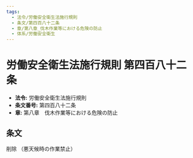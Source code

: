 ```yaml
---
tags:
  - 法令/労働安全衛生法施行規則
  - 条文/第四百八十二条
  - 章/第八章_伐木作業等における危険の防止
  - 体系/労働安全衛生
---
```

# 労働安全衛生法施行規則 第四百八十二条

- **法令:** 労働安全衛生法施行規則
- **条文番号:** 第四百八十二条
- **章:** 第八章　伐木作業等における危険の防止

## 条文
削除
（悪天候時の作業禁止）

